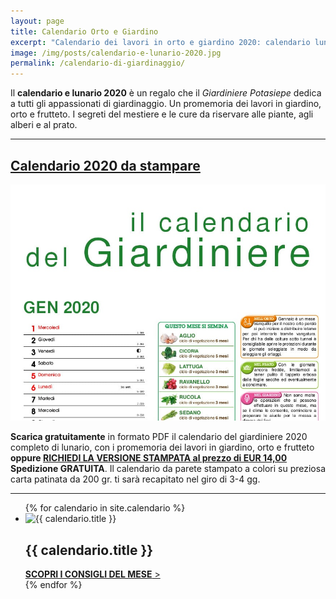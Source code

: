 ```yaml
---
layout: page
title: Calendario Orto e Giardino
excerpt: "Calendario dei lavori in orto e giardino 2020: calendario lunare, consigli per semina, trapianto, potatura. Scaricalo gratuitamente in formato PDF"
image: /img/posts/calendario-e-lunario-2020.jpg
permalink: /calendario-di-giardinaggio/
---
```

<script type="application/ld+json">{"@context":"https://schema.org/","@type":"Product","name":"Il Calendario del Giardiniere","image":"https://www.giardiniere-potasiepe.fvg.it/img/posts/calendario-e-lunario-2020.jpg","description":"Il calendario del giardiniere con tutti i promemoria dei lavori in giardino, orto e frutteto. I segreti dei giardineiri, le cure da riservare a piante, alberi e prato.","sku":"claneda_giard_2020","mpn":"calenda_2020","brand":{"@type":"Brand","name":"POTASIEPE"},"review":{"@type":"Review","reviewRating":{"@type":"Rating","ratingValue":"5","bestRating":"5"},"author":{"@type":"Person","name":"Giancarlo"},"description":"Il calendario è magnifico e mi è stato consegnato a tempo di record.","name":"Calendario bellissimo e molto utile"},"aggregateRating":{"@type":"AggregateRating","ratingValue":"5","reviewCount":"10"},"offers":{"@type":"Offer","url":"https://www.giardiniere-potasiepe.fvg.it/calendario-di-giardinaggio/","priceCurrency":"EUR","price":"14","priceValidUntil":"2021-12-31","itemCondition":"https://schema.org/NewCondition","availability":"https://schema.org/InStock","seller":{"@type":"Organization","name":"POTASIEPE"}}}</script>

Il **calendario e lunario 2020** è un regalo che il *Giardiniere Potasiepe* dedica a tutti gli appassionati di giardinaggio. Un promemoria dei lavori in giardino, orto e frutteto. I segreti del mestiere e le cure da riservare alle piante, agli alberi e al prato.

___

<h2>
<a href="/download/calendari/2020/calendario-e-lunario-2020.pdf"
download="calendario-e-lunario-2020.pdf"
title="Calendario e lunario 2020">Calendario 2020 da stampare</a>
</h2>

<p>
<a href="/download/calendari/2020/calendario-e-lunario-2020.pdf"
download="calendario-e-lunario-2020.pdf"
title="Calendario e lunario 2020"><img src="/img/posts/calendario-e-lunario-2020.jpg" alt="Calendario e lunario 2020" title="calendario e lunario 2020"></a>
</p>

<p>
<strong>Scarica gratuitamente</strong> in formato PDF il calendario del giardiniere 2020 completo di lunario, con i promemoria dei lavori in giardino, orto e frutteto <strong>oppure
<a href="/contatti/" title="acquista il calendario da parete stampato">
RICHIEDI LA VERSIONE STAMPATA al prezzo di EUR 14,00 </a> Spedizione GRATUITA</strong>.
Il calendario da parete stampato a colori su preziosa carta patinata da 200 gr. ti sarà recapitato nel giro di 3-4 gg.
</p>

___


<div class="list-collection">
<ul>
	{% for calendario in site.calendario %}
		<li>
		  <img src="{% include relative-src.html src=calendario.image %}" alt="{{ calendario.title }}">
			<div>
			<h2><span class="name">{{ calendario.title }}</span></h2>
			<a href="{{ site.baseurl }}{{ calendario.url }}"><strong>SCOPRI I CONSIGLI DEL MESE</strong> &gt;</a>
			</div>
		</li>
	{% endfor %}
</ul>
</div>

